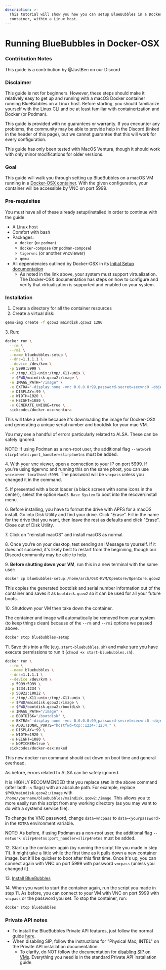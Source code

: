 ```yaml
---
description: >-
  This tutorial will show you how you can setup BlueBubbles in a Docker
  container, within a Linux host.
---
```


# Running BlueBubbles in Docker-OSX

### Contribution Notes

This guide is a contribution by @JustBen on our Discord

### Disclaimer

This guide is not for beginners. However, these steps should make it relatively easy to get up and running with a macOS Docker container running BlueBubbles on a Linux host. Before starting, you should familiarize yourself with the Linux CLI and be at least familiar with containerization and Docker (or Podman).

This guide is provided with no guarantees or warranty. If you encounter any problems, the community may be able to provide help in the Discord (linked in the header of this page), but we cannot guarantee that this will work for every configuration.

This guide has only been tested with MacOS Ventura, though it should work with only minor modifications for older versions.

### Goal

This guide will walk you through setting up BlueBubbles on a macOS VM running in a [Docker-OSX container](https://github.com/sickcodes/Docker-OSX). With the given configuration, your container will be accessible by VNC on port 5999.

### Pre-requisites

You must have all of these already setup/installed in order to continue with the guide.

* A Linux host
* Comfort with bash
* Packages:
  * `docker` (or `podman`)
  * `docker-compose` (or `podman-compose`)
  * `tigervnc` (or another vncviewer)
  * `qemu`
* All dependencies outlined by Docker-OSX in its [Initial Setup documentation](https://github.com/sickcodes/Docker-OSX#initial-setup)
  * As noted in the link above, your system must support virtualization. The Docker-OSX documentation has steps on how to configure and verify that virtualization is supported and enabled on your system.

### Installation

1. Create a directory for all the container resources
2. Create a virtual disk:

```bash
qemu-img create -f qcow2 maindisk.qcow2 128G
```

&#x20; 3\.  Run:

```bash
docker run \
  --rm \
  --rmi \
  --name bluebubbles-setup \
  --dns=1.1.1.1 \
  --device /dev/kvm \
  -p 5999:5999 \
  -v /tmp/.X11-unix:/tmp/.X11-unix \
  -v $PWD/maindisk.qcow2:/image \
  -e IMAGE_PATH="/image" \
  -e EXTRA="-display none -vnc 0.0.0.0:99,password-secret=secvnc0 -object secret,id=secvnc0,data=vncpass" \
  -e DISPLAY=:99 \
  -e WIDTH=1920 \
  -e HEIGHT=1080 \
  -e GENERATE_UNIQUE=true \
  sickcodes/docker-osx:ventura
```

This will take a while because it's downloading the image for Docker-OSX and generating a unique serial number and bootdisk for your mac VM.

You may see a handful of errors particularly related to ALSA. These can be safely ignored.

NOTE: If using Podman as a non-root user, the additional flag `--network slirp4netns:port_handler=slirp4netns` must be added. &#x20;

&#x20;4\.  With your vnc viewer, open a connection to your IP on port 5999. If you're using tigervnc and running this on the same phost, you can use `vncviewer localhost:5999`. The password will be `vncpass` unless you changed it in the command.

&#x20; 5\.  If presented with a boot loader (a black screen with some icons in the center), select the option `MacOS Base System` to boot into the recover/install menu.

&#x20; 6\.  Before installing, you have to format the drive with APFS for a macOS install. Go into Disk Utility and find your drive. Click "Erase". Fill in the name for the drive that you want, then leave the rest as defaults and click "Erase". Close out of Disk Utility.

&#x20; 7\.  Click on "reinstall macOS" and install macOS as normal.

&#x20; 8\.  Once you're on your desktop, test sending an iMessage to yourself. If it does not succeed, it's likely best to restart from the beginning, though our Discord community may be able to help.

&#x20; 9\. **Before shutting down your VM**, run this in a new terminal with the same user:

```bash
docker cp bluebubbles-setup:/home/arch/OSX-KVM/OpenCore/OpenCore.qcow2 ./bootdisk.qcow2
```

This copies the generated bootdisk and serial number information out of the container and saves it as `bootdisk.qcow2` so it can be used for all your future boots.&#x20;

10\.  Shutdown your VM then take down the container.

The container and image will automatically be removed from your system (to keep things clean) because of the `--rm` and `--rmi` options we passed above.

```bash
docker stop bluebubbles-setup
```

&#x20; 11\.  Save this into a file (e.g. `start-bluebubbles.sh`) and make sure you have execute permissions to run it (`chmod +x start-bluebubbles.sh`).

```bash
docker run \
  --rm \
  --name bluebubbles \
  --dns=1.1.1.1 \
  --device /dev/kvm \
  -p 5999:5999 \
  -p 1234:1234 \
  -p 50922:10022 \
  -v /tmp/.X11-unix:/tmp/.X11-unix \
  -v $PWD/maindisk.qcow2:/image \
  -v $PWD/bootdisk.qcow2:/bootdisk \
  -e IMAGE_PATH="/image" \
  -e BOOTDISK="/bootdisk" \
  -e EXTRA="-display none -vnc 0.0.0.0:99,password-secret=secvnc0 -object secret,id=secvnc0,data=vncpass" \
  -e ADDITIONAL_PORTS="hostfwd=tcp::1234-:1234," \
  -e DISPLAY=:99 \
  -e WIDTH=1920 \
  -e HEIGHT=1080 \
  -e NOPICKER=true \
  sickcodes/docker-osx:naked
```

This new docker run command should cut down on boot time and general overhead.

As before, errors related to ALSA can be safely ignored.

It is HIGHLY RECOMMENDED that you replace `$PWD` in the above command (after both `-v` flags) with an absolute path. For example, replace `$PWD/maindisk.qcow2:/image` with `/home/yourname/bluebubbles/maindisk.qcow2:/image`. This allows you to more easily run this script from any working directory (as you may want to do with a systemd service file).

To change the VNC password, change `data=vncpass` to `data=<yourpassword>` in the `EXTRA` environment variable.

NOTE: As before, if using Podman as a non-root user, the additional flag `--network slirp4netns:port_handler=slirp4netns` must be added.

&#x20; 12\.  Start up the container again (by running the script file you made in step 11). It might take a little while the first time as it pulls down a new container image, but it'll be quicker to boot after this first time. Once it's up, you can connect again with VNC on port 5999 with password `vncpass` (unless you changed it).

&#x20; 13\.  [Install BlueBubbles](https://bluebubbles.app/install/)

&#x20; 14\.  When you want to start the container again, run the script you made in step 11. As before, you can connect to your VM with VNC on port 5999 with `vncpass` or the password you set. To stop the container, run:

```bash
docker stop bluebubbles
```

### Private API notes

* To install the BlueBubbles Private API features, just follow the normal guide [here](https://docs.bluebubbles.app/private-api/installation).
* When disabling SIP, follow the instructions for "Physical Mac, INTEL" on the Private API installation documentation.
  * To clarify, do NOT follow the documentation for [disabling SIP on VMs](https://docs.bluebubbles.app/server/advanced/macos-virtualization/running-a-macos-vm/disabling-sip-on-vms-for-the-private-api#opencore-big-sur). Everything you need is in the standard Private API installation guide.
